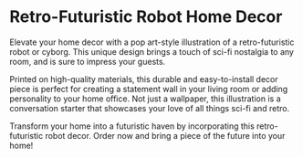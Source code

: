 <!--font:Poppins-->

# Retro-Futuristic Robot Home Decor

Elevate your home decor with a pop art-style illustration of a retro-futuristic robot or cyborg. This unique design brings a touch of sci-fi nostalgia to any room, and is sure to impress your guests.

Printed on high-quality materials, this durable and easy-to-install decor piece is perfect for creating a statement wall in your living room or adding personality to your home office. Not just a wallpaper, this illustration is a conversation starter that showcases your love of all things sci-fi and retro.

Transform your home into a futuristic haven by incorporating this retro-futuristic robot decor. Order now and bring a piece of the future into your home!

<!--

Write me markdown content of website with wallpaper:

"A pop art-style wallpaper featuring a comic book-style illustration of a futuristic robot or cyborg."

The header of the page should not be copy of the text but rather a real content of the website which is using this wallpaper.


---


# Futuristic Robot Wallpaper

Decorate your space with a pop art-style wallpaper featuring a comic book-style illustration of a futuristic robot or cyborg. This unique wallpaper design is perfect for adding a touch of sci-fi and retro charm to any room.

Made from high-quality materials, this wallpaper is durable and easy to install. Whether you're looking to create an accent wall in your living room or add some personality to your home office, this wallpaper is sure to make a statement.

Order now and bring a piece of the future into your home!


---


Heading should not include word "wallpaper". The website should not be about the wallpaper itself, wallpaper is just a related background, rewrite whole content.


---


# Retro-Futuristic Robot Decor for Your Home

Transform your living space with a pop art-style illustration of a futuristic robot or cyborg. This eye-catching design brings a touch of sci-fi nostalgia to any room, and is perfect for those who love all things retro-futuristic.

Printed on high-quality materials, this unique decor piece is both durable and easy to install. Whether you're looking to create a statement wall in your living room or add some personality to your home office, this robot illustration is sure to impress.

This design is not just a wallpaper, it's a conversation starter. Impress your guests with your love of all things sci-fi and retro by incorporating this retro-futuristic robot decor into your home.

Order now and bring a piece of the future into your home decor!


---


Heading is too long, rewrite whole content.


---


# Retro-Futuristic Robot Decor for Your Home

Add a touch of sci-fi nostalgia to your living space with this pop art-style illustration of a futuristic robot or cyborg. Printed on high-quality materials, this unique decor piece is both durable and easy to install.

Perfect for creating a statement wall in your living room or adding personality to your home office, this retro-futuristic robot decor is sure to impress. Not just a wallpaper, this design is a conversation starter that will showcase your love of all things sci-fi and retro.

Transform your home into a futuristic haven by incorporating this retro-futuristic robot decor. Order now and bring a piece of the future into your home!


---


Heading is too long, rewrite whole content.


---


# Retro-Futuristic Robot Decor for Your Home

Elevate your home decor with a pop art-style illustration of a retro-futuristic robot or cyborg. This unique design brings a touch of sci-fi nostalgia to any room, and is sure to impress your guests.

Printed on high-quality materials, this durable and easy-to-install decor piece is perfect for creating a statement wall in your living room or adding personality to your home office. Not just a wallpaper, this illustration is a conversation starter that showcases your love of all things sci-fi and retro.

Transform your home into a futuristic haven by incorporating this retro-futuristic robot decor. Order now and bring a piece of the future into your home!


---


Write me a Google font which is best fitting for the website.

Pick from the list:
- Great Vibes
- Alegreya
- Montserrat
- Inter
- Poppins
- IBM Plex Sans
- Roboto
- Lobster
- Futura
- Barlow Condensed
- Playfair Display
- Raleway
- Orbitron
- Exo 2
- Dancing Script
- Open Sans
- Lato


Write just the font name nothing else.


---


Poppins

-->
